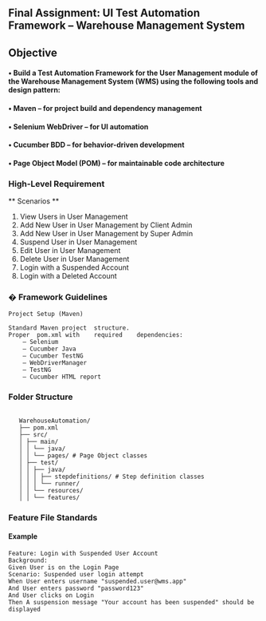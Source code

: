 ## Final Assignment: UI Test Automation Framework – Warehouse Management System

## Objective

#### • Build	a	Test	Automation	Framework for	the	User	Management module	of	the Warehouse	Management	System	(WMS)	using	the	following	tools	and	design	pattern:
#### •  Maven – for	project	build	and	dependency	management
#### • Selenium	WebDriver – for	UI	automation
#### • Cucumber	BDD – for	behavior-driven	development
#### • Page	Object	Model	(POM) – for	maintainable	code	architecture

###  High-Level Requirement

**  Scenarios **

 1. View	Users	in	User	Management
 2. Add	New	User	in	User	Management	by	Client	Admin
 3. Add	New	User	in	User	Management	by	Super	Admin
 4. Suspend	User	in	User	Management
 5. Edit	User	in	User	Management
 6. Delete	User	in	User	Management
 7. Login	with	a	Suspended	Account
 8. Login	with	a	Deleted	Account


### � Framework Guidelines

```plaintext
Project Setup (Maven)

Standard Maven project	structure.
Proper	pom.xml with	required	dependencies:
    – Selenium
    – Cucumber Java
    – Cucumber TestNG
    – WebDriverManager
    – TestNG
    – Cucumber HTML report
```

### Folder Structure 

```plaintext

   WarehouseAutomation/
   ├── pom.xml
   ├── src/
   │ ├── main/
   │ │ └── java/
   │ │ └── pages/ # Page Object classes
   │ ├── test/
   │ │ ├── java/
   │ │ │ ├── stepdefinitions/ # Step definition classes
   │ │ │ └── runner/ 
   │ │ └── resources/
   │ │ └── features/ 

```
###  Feature File Standards

#### Example

```plaintext
Feature: Login with Suspended User Account
Background:
Given User is on the Login Page
Scenario: Suspended user login attempt
When User enters username "suspended.user@wms.app"
And User enters password "password123"
And User clicks on Login
Then A suspension message "Your account has been suspended" should be
displayed

